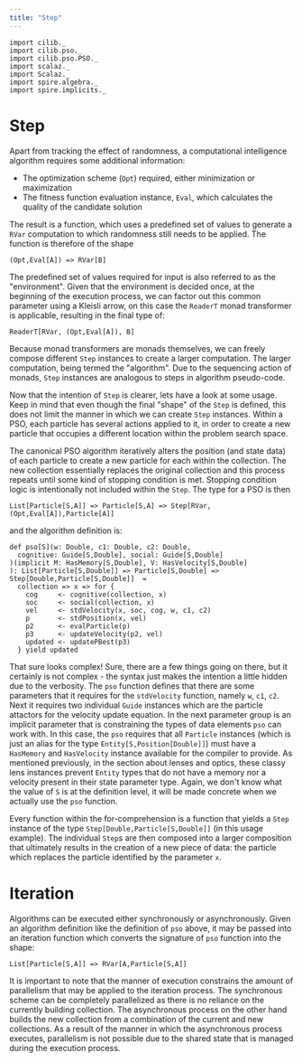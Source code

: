 ```yaml
---
title: "Step"
---
```


```tut:invisible
import cilib._
import cilib.pso._
import cilib.pso.PSO._
import scalaz._
import Scalaz._
import spire.algebra._
import spire.implicits._
```

# Step

Apart from tracking the effect of randomness, a computational intelligence
algorithm requires some additional information:

* The optimization scheme (`Opt`) required, either minimization or maximization
* The fitness function evaluation instance, `Eval`, which calculates the quality of
  the candidate solution

The result is a function, which uses a predefined set of values to generate
a `RVar` computation to which randomness still needs to be applied. The function
is therefore of the shape

    (Opt,Eval[A]) => RVar[B]

The predefined set of values required for input is also referred to as the
"environment". Given that the environment is decided once, at the beginning of
the execution process, we can factor out this common parameter using a Kleisli
arrow, on this case the `ReaderT` monad transformer is applicable, resulting
in the final type of:

    ReaderT[RVar, (Opt,Eval[A]), B]

Because monad transformers are monads themselves, we can freely compose different
`Step` instances to create a larger computation. The larger computation, being
termed the "algorithm". Due to the sequencing action of monads, `Step` instances
are analogous to steps in algorithm pseudo-code.

Now that the intention of `Step` is clearer, lets have a look at some usage. Keep
in mind that even though the final "shape" of the `Step` is defined, this does not
limit the manner in which we can create `Step` instances.
Within a PSO, each particle has several actions applied to it, in order to create
a new particle that occupies a different location within the problem search space.

The canonical PSO algorithm iteratively alters the position (and state data) of each
particle to create a new particle for each within the collection. The new collection
essentially replaces the original collection and this process repeats until some
kind of stopping condition is met. Stopping condition logic is intentionally not
included within the `Step`. The type for a PSO is then

    List[Particle[S,A]] => Particle[S,A] => Step[RVar,(Opt,Eval[A]),Particle[A]]

and the algorithm definition is:

```tut
def pso[S](w: Double, c1: Double, c2: Double,
  cognitive: Guide[S,Double], social: Guide[S,Double]
)(implicit M: HasMemory[S,Double], V: HasVelocity[S,Double]
): List[Particle[S,Double]] => Particle[S,Double] => Step[Double,Particle[S,Double]]  =
  collection => x => for {
    cog     <- cognitive(collection, x)
    soc     <- social(collection, x)
    vel     <- stdVelocity(x, soc, cog, w, c1, c2)
    p       <- stdPosition(x, vel)
    p2      <- evalParticle(p)
    p3      <- updateVelocity(p2, vel)
    updated <- updatePBest(p3)
  } yield updated
```

That sure looks complex! Sure, there are a few things going on there, but it certainly
is not complex - the syntax just makes the intention a little hidden due to the verbosity.
The `pso` function defines that there are some parameters that it requires
for the `stdVelocity` function, namely `w`, `c1`, `c2`. Next it requires two individual
`Guide` instances which are the particle attactors for the velocity update equation. In
the next parameter group is an implicit parameter that is constraining the types of
data elements `pso` can work with. In this case, the `pso` requires that all `Particle`
instances (which is just an alias for the type `Entity[S,Position[Double]]`)
must have a `HasMemory` and `HasVelocity` instance available for the compiler to provide.
As mentioned previously, in the section about lenses and optics, these classy lens instances
prevent `Entity` types that do not have a memory nor a velocity present in their
state parameter type. Again, we don't know what the value of `S` is at the definition
level, it will be made concrete when we actually use the `pso` function.

Every function within the for-comprehension is a function that yields a `Step` instance
of the type `Step[Double,Particle[S,Double]]` (in this usage example). The individual
`Step`s are then composed into a larger composition that ultimately results in the
creation of a new piece of data: the particle which replaces the particle identified
by the parameter `x`.

# Iteration

Algorithms can be executed either synchronously or asynchronously. Given an
algorithm definition like the definition of `pso` above, it may be passed into
an iteration function which converts the signature of `pso` function into the
shape:

    List[Particle[S,A]] => RVar[A,Particle[S,A]]

It is important to note that the manner of execution constrains the amount
of parallelism that may be applied to the iteration process. The synchronous
scheme can be completely parallelized as there is no reliance on the currently
building collection. The asynchronous process on the other hand builds the new
collection from a combination of the current and new collections. As a result
of the manner in which the asynchronous process executes, parallelism is not
possible due to the shared state that is managed during the execution process.

